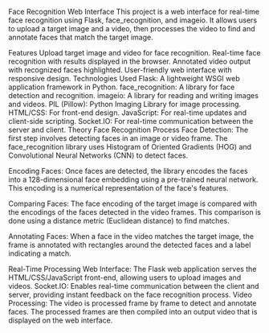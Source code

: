 Face Recognition Web Interface
This project is a web interface for real-time face recognition using Flask, face_recognition, and imageio. It allows users to upload a target image and a video, then processes the video to find and annotate faces that match the target image.

Features
Upload target image and video for face recognition.
Real-time face recognition with results displayed in the browser.
Annotated video output with recognized faces highlighted.
User-friendly web interface with responsive design.
Technologies Used
Flask: A lightweight WSGI web application framework in Python.
face_recognition: A library for face detection and recognition.
imageio: A library for reading and writing images and videos.
PIL (Pillow): Python Imaging Library for image processing.
HTML/CSS: For front-end design.
JavaScript: For real-time updates and client-side scripting.
Socket.IO: For real-time communication between the server and client.
Theory
Face Recognition Process
Face Detection: The first step involves detecting faces in an image or video frame. The face_recognition library uses Histogram of Oriented Gradients (HOG) and Convolutional Neural Networks (CNN) to detect faces.

Encoding Faces: Once faces are detected, the library encodes the faces into a 128-dimensional face embedding using a pre-trained neural network. This encoding is a numerical representation of the face's features.

Comparing Faces: The face encoding of the target image is compared with the encodings of the faces detected in the video frames. This comparison is done using a distance metric (Euclidean distance) to find matches.

Annotating Faces: When a face in the video matches the target image, the frame is annotated with rectangles around the detected faces and a label indicating a match.

Real-Time Processing
Web Interface: The Flask web application serves the HTML/CSS/JavaScript front-end, allowing users to upload images and videos.
Socket.IO: Enables real-time communication between the client and server, providing instant feedback on the face recognition process.
Video Processing: The video is processed frame by frame to detect and annotate faces. The processed frames are then compiled into an output video that is displayed on the web interface.
